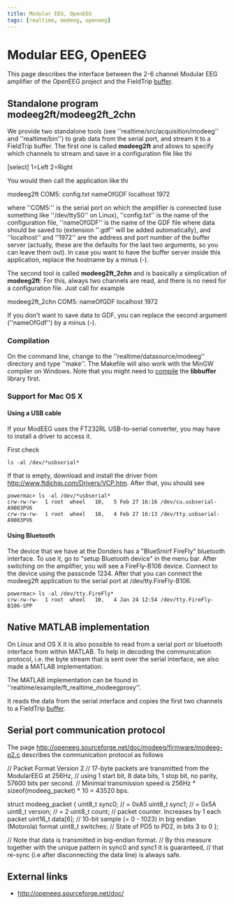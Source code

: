 ```yaml
---
title: Modular EEG, OpenEEG
tags: [realtime, modeeg, openeeg]
---
```


# Modular EEG, OpenEEG

This page describes the interface between the 2-6 channel Modular EEG amplifier of the OpenEEG project and the FieldTrip [buffer](/development/realtime/buffer_overview).

## Standalone program modeeg2ft/modeeg2ft_2chn

We provide two standalone tools (see ''realtime/src/acquisition/modeeg'' and ''realtime/bin'') to grab data from the serial port, and stream it to a FieldTrip buffer. The first one is called **modeeg2ft** and allows to specify which channels to stream and save in a configuration file like thi

  
  [select]
  1=Left
  2=Right

You would then call the application like thi

  
  modeeg2ft COM5: config.txt  nameOfGDF  localhost  1972

where ''COM5:'' is the serial port on which the amplifier is connected (use something like ''/dev/ttyS0'' on Linux), ''config.txt'' is the name of the configuration file, ''nameOfGDF'' is the name of the GDF file where data should be saved to (extension ''.gdf'' will be added automatically), and ''localhost'' and ''1972'' are the address and port number of the buffer server (actually, these are the defaults for the last two arguments, so you can leave them out). In case you want to have the buffer server
inside this application, replace the hostname by a minus (-).

The second tool is called **modeeg2ft_2chn** and is basically a simplication of **modeeg2ft**: For this, always two channels are read, and there is no need for a configuration file. Just call for example

  
  modeeg2ft_2chn COM5:  nameOfGDF  localhost  1972

If you don't want to save data to GDF, you can replace the second argument (''nameOfGdf'') by a minus (-).

### Compilation

On the command line, change to the ''realtime/datasource/modeeg'' directory and type ''make''. The Makefile will also work with the MinGW compiler on
Windows. Note that you might need to [compile](/development/realtime/buffer) the **libbuffer** library first.

### Support for Mac OS X

#### Using a USB cable

If your ModEEG uses the FT232RL USB-to-serial converter, you may have to install a driver to access it. 

First check 

    ls -al /dev/*usbserial*

If that is empty, download and install the driver from <http://www.ftdichip.com/Drivers/VCP.htm>. After that, you should see 

    powermac> ls -al /dev/*usbserial*
    crw-rw-rw-  1 root  wheel   10,   5 Feb 27 16:16 /dev/cu.usbserial-A9003PV6
    crw-rw-rw-  1 root  wheel   10,   4 Feb 27 16:13 /dev/tty.usbserial-A9003PV6

#### Using Bluetooth

The device that we have at the Donders has a "BlueSmirf FireFly" bluetooth interface. To use it, go to "setup Bluetooth device" in the menu bar. After switching on the amplifier, you will see a FireFly-B106 device. Connect to the device using the passcode 1234. After that you can connect the modeeg2ft application to the serial port at /dev/tty.FireFly-B106.

    powermac> ls -al /dev/tty.FireFly*
    crw-rw-rw-  1 root  wheel   10,   4 Jan 24 12:54 /dev/tty.FireFly-B106-SPP

## Native MATLAB implementation

On Linux and OS X it is also possible to read from a serial port or bluetooth interface from within MATLAB. To help in decoding the communication protocol, i.e. the byte stream that is sent over the serial interface, we also made a MATLAB implementation. 

The MATLAB implementation can be found in ''realtime/example/ft_realtime_modeegproxy''. 

It reads the data from the serial interface and copies the first two channels to a FieldTrip [buffer](/development/realtime/buffer_overview).

##  Serial port communication protocol

The page <http://openeeg.sourceforge.net/doc/modeeg/firmware/modeeg-p2.c> describes the communication protocol as follows 

  // Packet Format Version 2
  // 17-byte packets are transmitted from the ModularEEG at 256Hz,
  // using 1 start bit, 8 data bits, 1 stop bit, no parity, 57600 bits per second.
  // Minimial transmission speed is 256Hz * sizeof(modeeg_packet) * 10 = 43520 bps.
  
  struct modeeg_packet
  {
    uint8_t   sync0;     // = 0xA5
    uint8_t   sync1;     // = 0x5A
    uint8_t   version;   // = 2
    uint8_t   count;     // packet counter. Increases by 1 each packet
    uint16_t  data[6];   // 10-bit sample (= 0 - 1023) in big endian (Motorola) format
    uint8_t   switches;  // State of PD5 to PD2, in bits 3 to 0
  };
  
  // Note that data is transmitted in big-endian format.
  // By this measure together with the unique pattern in sync0 and sync1 it is guaranteed,
  // that re-sync (i.e after disconnecting the data line) is always safe.
  

## External links

*  <http://openeeg.sourceforge.net/doc/>
